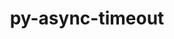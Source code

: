 ---
title: "py-async-timeout"
layout: cache
categories: [package, develop-2025-05-04]
meta: {"compilers": ["none"], "num_specs": 1, "num_specs_by_stack": {"radiuss": 1, "root": 1}, "oss": ["ubuntu18.04"], "platforms": ["linux"], "stacks": ["radiuss", "root"], "targets": ["x86_64_v3"], "versions": ["4.0.3"]}
spec_details: [{"compiler": "none", "hash": "wwykoeaqdvopj4fjxu5z6v7ijmsg4se2", "os": "ubuntu18.04", "platform": "linux", "size": "-", "stacks": ["radiuss", "root"], "target": "x86_64_v3", "variants": ["build_system=python_pip"], "versions": ["4.0.3"]}]
---